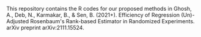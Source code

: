 This repository contains the R codes for our proposed methods in Ghosh, A., Deb, N., Karmakar, B., & Sen, B. (2021+). Efficiency of Regression (Un)-Adjusted Rosenbaum's Rank-based Estimator in Randomized Experiments. arXiv preprint arXiv:2111.15524.
